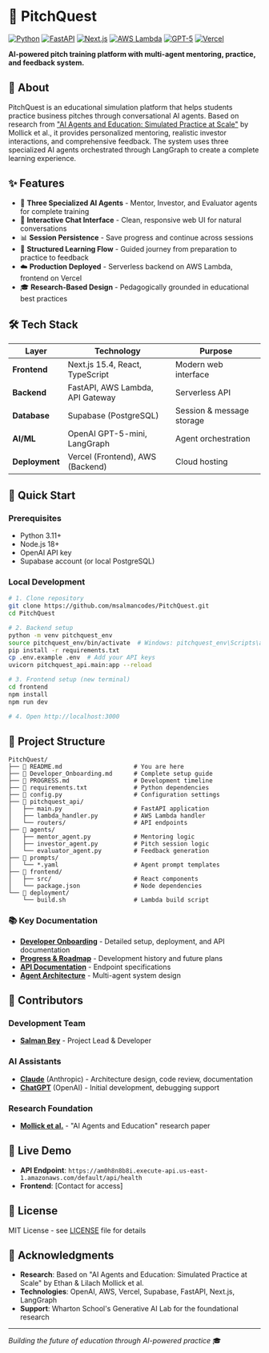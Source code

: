 # 🚀 PitchQuest

[![Python](https://img.shields.io/badge/Python-3.11-blue.svg)](https://www.python.org/)
[![FastAPI](https://img.shields.io/badge/FastAPI-0.104-green.svg)](https://fastapi.tiangolo.com/)
[![Next.js](https://img.shields.io/badge/Next.js-15.4-black.svg)](https://nextjs.org/)
[![AWS Lambda](https://img.shields.io/badge/AWS-Lambda-orange.svg)](https://aws.amazon.com/lambda/)
[![GPT-5](https://img.shields.io/badge/OpenAI-GPT--5--mini-purple.svg)](https://openai.com/)
[![Vercel](https://img.shields.io/badge/Vercel-Deployed-black.svg)](https://vercel.com/)

**AI-powered pitch training platform with multi-agent mentoring, practice, and feedback system.**

## 📖 About

PitchQuest is an educational simulation platform that helps students practice business pitches through conversational AI agents. Based on research from ["AI Agents and Education: Simulated Practice at Scale"](https://papers.ssrn.com/sol3/papers.cfm?abstract_id=4802463) by Mollick et al., it provides personalized mentoring, realistic investor interactions, and comprehensive feedback. The system uses three specialized AI agents orchestrated through LangGraph to create a complete learning experience.

## ✨ Features

- 🤖 **Three Specialized AI Agents** - Mentor, Investor, and Evaluator agents for complete training
- 💬 **Interactive Chat Interface** - Clean, responsive web UI for natural conversations  
- 📊 **Session Persistence** - Save progress and continue across sessions
- 🔄 **Structured Learning Flow** - Guided journey from preparation to practice to feedback
- ☁️ **Production Deployed** - Serverless backend on AWS Lambda, frontend on Vercel
- 🎓 **Research-Based Design** - Pedagogically grounded in educational best practices

## 🛠️ Tech Stack

| Layer | Technology | Purpose |
|-------|------------|---------|
| **Frontend** | Next.js 15.4, React, TypeScript | Modern web interface |
| **Backend** | FastAPI, AWS Lambda, API Gateway | Serverless API |
| **Database** | Supabase (PostgreSQL) | Session & message storage |
| **AI/ML** | OpenAI GPT-5-mini, LangGraph | Agent orchestration |
| **Deployment** | Vercel (Frontend), AWS (Backend) | Cloud hosting |

## 🚀 Quick Start

### Prerequisites
- Python 3.11+
- Node.js 18+
- OpenAI API key
- Supabase account (or local PostgreSQL)

### Local Development

```bash
# 1. Clone repository
git clone https://github.com/msalmancodes/PitchQuest.git
cd PitchQuest

# 2. Backend setup
python -m venv pitchquest_env
source pitchquest_env/bin/activate  # Windows: pitchquest_env\Scripts\activate
pip install -r requirements.txt
cp .env.example .env  # Add your API keys
uvicorn pitchquest_api.main:app --reload

# 3. Frontend setup (new terminal)
cd frontend
npm install
npm run dev

# 4. Open http://localhost:3000
```

## 📁 Project Structure

```
PitchQuest/
├── 📄 README.md                    # You are here
├── 📄 Developer_Onboarding.md      # Complete setup guide
├── 📄 PROGRESS.md                  # Development timeline
├── 📄 requirements.txt             # Python dependencies
├── 📄 config.py                    # Configuration settings
├── 📂 pitchquest_api/             
│   ├── main.py                    # FastAPI application
│   ├── lambda_handler.py          # AWS Lambda handler
│   └── routers/                   # API endpoints
├── 📂 agents/                     
│   ├── mentor_agent.py            # Mentoring logic
│   ├── investor_agent.py          # Pitch session logic
│   └── evaluator_agent.py         # Feedback generation
├── 📂 prompts/                    
│   └── *.yaml                     # Agent prompt templates
├── 📂 frontend/                   
│   ├── src/                       # React components
│   └── package.json               # Node dependencies
└── 📂 deployment/                 
    └── build.sh                   # Lambda build script
```

### 📚 Key Documentation

- **[Developer Onboarding](./Developer_Onboarding.md)** - Detailed setup, deployment, and API documentation
- **[Progress & Roadmap](./PROGRESS.md)** - Development history and future plans
- **[API Documentation](./pitchquest_api/README.md)** - Endpoint specifications
- **[Agent Architecture](./agents/README.md)** - Multi-agent system design

## 🤝 Contributors

### Development Team
- **[Salman Bey](https://github.com/msalmancodes)** - Project Lead & Developer

### AI Assistants
- **[Claude](https://claude.ai)** (Anthropic) - Architecture design, code review, documentation
- **[ChatGPT](https://chat.openai.com)** (OpenAI) - Initial development, debugging support

### Research Foundation
- **[Mollick et al.](https://papers.ssrn.com/sol3/papers.cfm?abstract_id=4802463)** - "AI Agents and Education" research paper

## 🔗 Live Demo

- **API Endpoint**: `https://am0h8n8b8i.execute-api.us-east-1.amazonaws.com/default/api/health`
- **Frontend**: [Contact for access]

## 📝 License

MIT License - see [LICENSE](./LICENSE) file for details

## 🙏 Acknowledgments

- **Research**: Based on "AI Agents and Education: Simulated Practice at Scale" by Ethan & Lilach Mollick et al.
- **Technologies**: OpenAI, AWS, Vercel, Supabase, FastAPI, Next.js, LangGraph
- **Support**: Wharton School's Generative AI Lab for the foundational research

---

*Building the future of education through AI-powered practice* 🎓